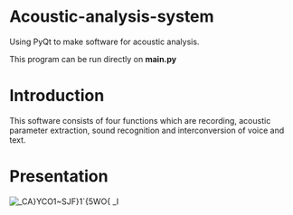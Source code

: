 # Acoustic-analysis-system
Using PyQt to make software for acoustic analysis. 

This program can be run directly on **main.py**

# Introduction
This software consists of four functions which are recording, acoustic parameter extraction, sound recognition and interconversion of voice and text.

# Presentation
![_CA}YCO1~SJF}1`{5WO{ _I](https://user-images.githubusercontent.com/39789261/178534630-6b720653-8c6e-464b-979a-ccf8e3f2cf8d.png)
